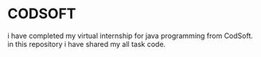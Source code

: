 # CODSOFT
i have completed my virtual internship for java programming from CodSoft.  in this repository i have shared my all task code. 
